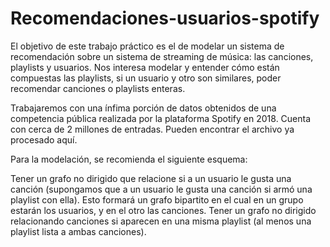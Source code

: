 # Recomendaciones-usuarios-spotify
El objetivo de este trabajo práctico es el de modelar un sistema de recomendación sobre un sistema de streaming de música: las canciones, playlists y usuarios.  Nos interesa modelar y entender cómo están compuestas las playlists, si un usuario y otro son similares, poder recomendar canciones o playlists enteras.

Trabajaremos con una ínfima porción de datos obtenidos de una competencia pública realizada por la plataforma Spotify en 2018. Cuenta con cerca de 2 millones de entradas. Pueden encontrar el archivo ya procesado aquí.

Para la modelación, se recomienda el siguiente esquema:

Tener un grafo no dirigido que relacione si a un usuario le gusta una canción (supongamos que a un usuario le gusta una canción si armó una playlist con ella). Esto formará un grafo bipartito en el cual en un grupo estarán los usuarios, y en el otro las canciones.
Tener un grafo no dirigido relacionando canciones si aparecen en una misma playlist (al menos una playlist lista a ambas canciones).

